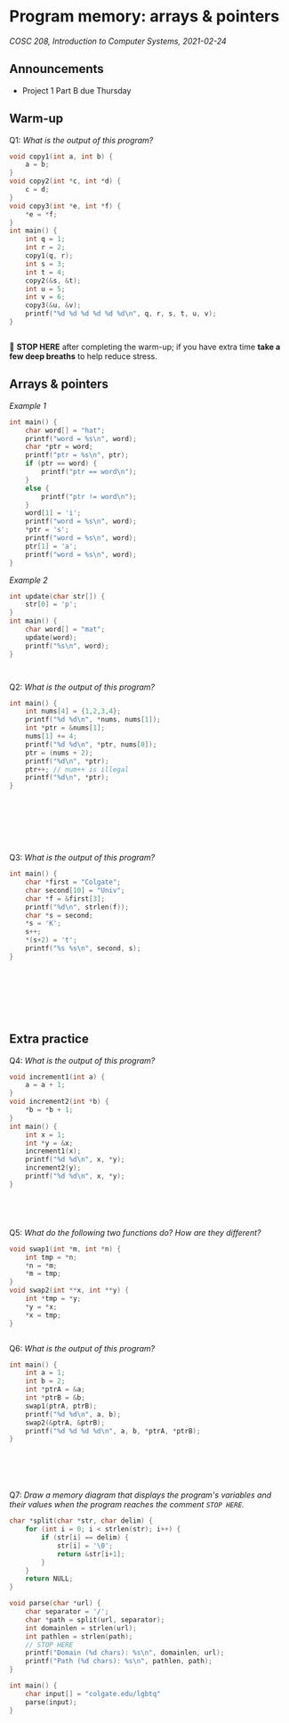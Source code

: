 # Program memory: arrays & pointers
_COSC 208, Introduction to Computer Systems, 2021-02-24_

## Announcements
* Project 1 Part B due Thursday

## Warm-up
Q1: _What is the output of this program?_
```C
void copy1(int a, int b) {
    a = b;
}
void copy2(int *c, int *d) {
    c = d;
}
void copy3(int *e, int *f) {
    *e = *f;
}
int main() {
    int q = 1;
    int r = 2;
    copy1(q, r);
    int s = 3;
    int t = 4;
    copy2(&s, &t);
    int u = 5;
    int v = 6;
    copy3(&u, &v);
    printf("%d %d %d %d %d %d\n", q, r, s, t, u, v);
}
```
```

```
🛑 **STOP HERE** after completing the warm-up; if you have extra time **take a few deep breaths** to help reduce stress.

## Arrays & pointers
_Example 1_
```C
int main() {
    char word[] = "hat";
    printf("word = %s\n", word);
    char *ptr = word;
    printf("ptr = %s\n", ptr);
    if (ptr == word) {
        printf("ptr == word\n");
    }
    else {
        printf("ptr != word\n");
    }
    word[1] = 'i';
    printf("word = %s\n", word);
    *ptr = 's';
    printf("word = %s\n", word);
    ptr[1] = 'a';
    printf("word = %s\n", word);
} 
```
    
_Example 2_ 
```C
int update(char str[]) {
    str[0] = 'p';
}
int main() {
    char word[] = "mat";
    update(word);
    printf("%s\n", word);
}
```
```


```

Q2: _What is the output of this program?_
```C
int main() {
    int nums[4] = {1,2,3,4};
    printf("%d %d\n", *nums, nums[1]);
    int *ptr = &nums[1];
    nums[1] += 4;
    printf("%d %d\n", *ptr, nums[0]);
    ptr = (nums + 2);
    printf("%d\n", *ptr);
    ptr++; // num++ is illegal
    printf("%d\n", *ptr);
}
```
```







```

Q3: _What is the output of this program?_
```C
int main() {
    char *first = "Colgate";
    char second[10] = "Univ";
    char *f = &first[3];
    printf("%d\n", strlen(f));
    char *s = second;
    *s = 'K';
    s++;
    *(s+2) = 't';
    printf("%s %s\n", second, s);
}
```
```







```

## Extra practice
Q4: _What is the output of this program?_
```C
void increment1(int a) {
    a = a + 1;
}
void increment2(int *b) {
    *b = *b + 1;
}
int main() {
    int x = 1;
    int *y = &x;
    increment1(x);
    printf("%d %d\n", x, *y);
    increment2(y);
    printf("%d %d\n", x, *y);
}
```
```




```

Q5: _What do the following two functions do? How are they different?_
```C
void swap1(int *m, int *n) {
    int tmp = *n;
    *n = *m;
    *m = tmp;
}   
void swap2(int **x, int **y) {
    int *tmp = *y;
    *y = *x;
    *x = tmp;
}
```
```

```

Q6: _What is the output of this program?_
```C
int main() {
    int a = 1;
    int b = 2;
    int *ptrA = &a;
    int *ptrB = &b;
    swap1(ptrA, ptrB);
    printf("%d %d\n", a, b);
    swap2(&ptrA, &ptrB);
    printf("%d %d %d %d\n", a, b, *ptrA, *ptrB);
}
```
```





```

Q7: _Draw a memory diagram that displays the program's variables and their values when the program reaches the comment `STOP HERE`._
```C
char *split(char *str, char delim) {
    for (int i = 0; i < strlen(str); i++) {
        if (str[i] == delim) {
            str[i] = '\0';
            return &str[i+1];
        }
    }
    return NULL;
}

void parse(char *url) {
    char separator = '/';
    char *path = split(url, separator);
    int domainlen = strlen(url);
    int pathlen = strlen(path);
    // STOP HERE
    printf("Domain (%d chars): %s\n", domainlen, url);
    printf("Path (%d chars): %s\n", pathlen, path);
}

int main() {
    char input[] = "colgate.edu/lgbtq"
    parse(input);
}
```

